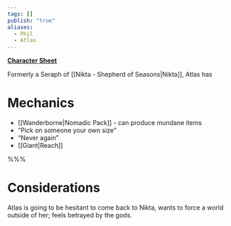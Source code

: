 ```yaml
---
tags: []
publish: "true"
aliases:
  - Phil
  - Atlas
---
```

**[Character Sheet](https://app.demiplane.com/nexus/daggerheart/character-sheet/a8362bbb-3270-4405-838a-452e0bcd4964)**

Formerly a Seraph of [[Nikta - Shepherd of Seasons|Nikta]], Atlas has

# Mechanics
- [[Wanderborne|Nomadic Pack]] - can produce mundane items
- “Pick on someone your own size”
- “Never again”
- [[Giant|Reach]]

%%%

# Considerations

Atlas is going to be hesitant to come back to Nikta, wants to force a world outside of her; feels betrayed by the gods.
